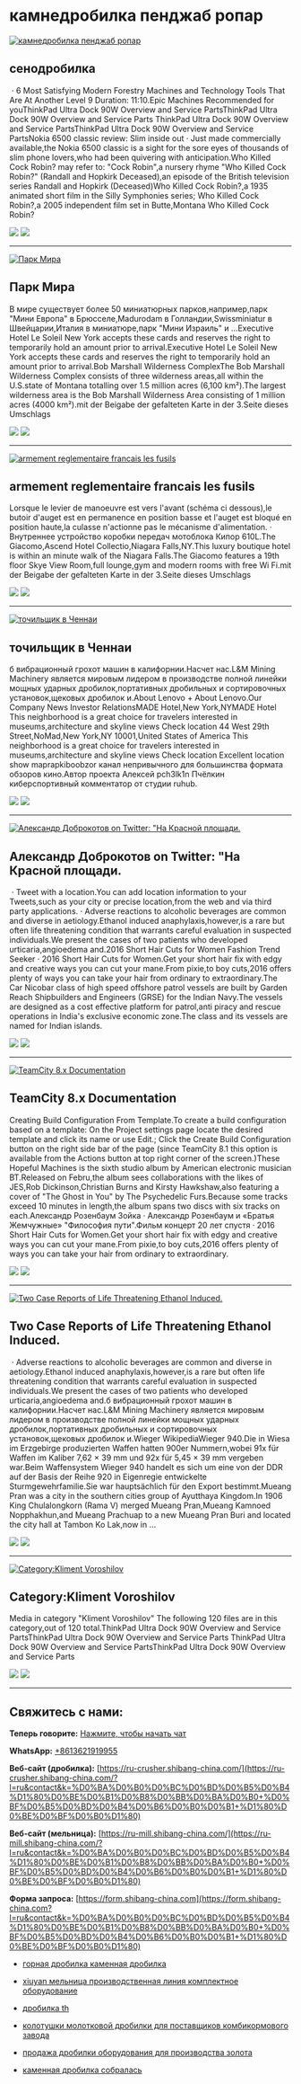 # камнедробилка пенджаб ропар

<a href="https://swt.shibang-china.com/?l=ru&img&k=%D0%BA%D0%B0%D0%BC%D0%BD%D0%B5%D0%B4%D1%80%D0%BE%D0%B1%D0%B8%D0%BB%D0%BA%D0%B0+%D0%BF%D0%B5%D0%BD%D0%B4%D0%B6%D0%B0%D0%B1+%D1%80%D0%BE%D0%BF%D0%B0%D1%80" target="_blank">![камнедробилка пенджаб ропар](http://static.shibang-china.com/all-800x300/43.jpg)</a>

## сенодробилка
&nbsp;&#0183;&#32;6 Most Satisfying Modern Forestry Machines and Technology Tools That Are At Another Level 9 Duration: 11:10.Epic Machines Recommended for youThinkPad Ultra Dock 90W Overview and Service PartsThinkPad Ultra Dock 90W Overview and Service Parts ThinkPad Ultra Dock 90W Overview and Service PartsThinkPad Ultra Dock 90W Overview and Service PartsNokia 6500 classic review: Slim inside out&nbsp;&#0183;&#32;Just made commercially available,the Nokia 6500 classic is a sight for the sore eyes of thousands of slim phone lovers,who had been quivering with anticipation.Who Killed Cock Robin? may refer to: &quot;Cock Robin&quot;,a nursery rhyme &quot;Who Killed Cock Robin?&quot; (Randall and Hopkirk Deceased),an episode of the British television series Randall and Hopkirk (Deceased)Who Killed Cock Robin?,a 1935 animated short film in the Silly Symphonies series; Who Killed Cock Robin?,a 2005 independent film set in Butte,Montana Who Killed Cock Robin?


<a href="https://whatsapp.shibangsoft.com/WhatsApp.php" target="_blank" title="WhatsApp">![](http://static.shibang-china.com/icon/whatsapp.png)</a> <a href="https://swt.shibang-china.com/?l=ru&icon&k=%D0%BA%D0%B0%D0%BC%D0%BD%D0%B5%D0%B4%D1%80%D0%BE%D0%B1%D0%B8%D0%BB%D0%BA%D0%B0+%D0%BF%D0%B5%D0%BD%D0%B4%D0%B6%D0%B0%D0%B1+%D1%80%D0%BE%D0%BF%D0%B0%D1%80" target="_blank">![](http://static.shibang-china.com/icon/chat-ru.png)</a>

---

<a href="https://swt.shibang-china.com/?l=ru&img&k=%D0%BA%D0%B0%D0%BC%D0%BD%D0%B5%D0%B4%D1%80%D0%BE%D0%B1%D0%B8%D0%BB%D0%BA%D0%B0+%D0%BF%D0%B5%D0%BD%D0%B4%D0%B6%D0%B0%D0%B1+%D1%80%D0%BE%D0%BF%D0%B0%D1%80" target="_blank">![Парк Мира](http://static.shibang-china.com/all-800x300/509.jpg)</a>

## Парк Мира
В мире существует более 50 миниатюрных парков,например,парк &quot;Мини Европа&quot; в Брюсселе,Madurodam в Голландии,Swissminiatur в Швейцарии,Италия в миниатюре,парк &quot;Мини Израиль&quot; и …Executive Hotel Le Soleil New York accepts these cards and reserves the right to temporarily hold an amount prior to arrival.Executive Hotel Le Soleil New York accepts these cards and reserves the right to temporarily hold an amount prior to arrival.Bob Marshall Wilderness ComplexThe Bob Marshall Wilderness Complex consists of three wilderness areas,all within the U.S.state of Montana totalling over 1.5 million acres (6,100 km&#178;).The largest wilderness area is the Bob Marshall Wilderness Area consisting of 1 million acres (4000 km&#178;).mit der Beigabe der gefalteten Karte in der 3.Seite dieses Umschlags


<a href="https://whatsapp.shibangsoft.com/WhatsApp.php" target="_blank" title="WhatsApp">![](http://static.shibang-china.com/icon/whatsapp.png)</a> <a href="https://swt.shibang-china.com/?l=ru&icon&k=%D0%BA%D0%B0%D0%BC%D0%BD%D0%B5%D0%B4%D1%80%D0%BE%D0%B1%D0%B8%D0%BB%D0%BA%D0%B0+%D0%BF%D0%B5%D0%BD%D0%B4%D0%B6%D0%B0%D0%B1+%D1%80%D0%BE%D0%BF%D0%B0%D1%80" target="_blank">![](http://static.shibang-china.com/icon/chat-ru.png)</a>

---

<a href="https://swt.shibang-china.com/?l=ru&img&k=%D0%BA%D0%B0%D0%BC%D0%BD%D0%B5%D0%B4%D1%80%D0%BE%D0%B1%D0%B8%D0%BB%D0%BA%D0%B0+%D0%BF%D0%B5%D0%BD%D0%B4%D0%B6%D0%B0%D0%B1+%D1%80%D0%BE%D0%BF%D0%B0%D1%80" target="_blank">![armement reglementaire francais les fusils](http://static.shibang-china.com/all-800x300/995.jpg)</a>

## armement reglementaire francais les fusils
Lorsque le levier de manoeuvre est vers l'avant (sch&#233;ma ci dessous),le butoir d'auget est en permanence en position basse et l'auget est bloqu&#233; en position haute,la culasse n'actionne pas le m&#233;canisme d'alimentation.&nbsp;&#0183;&#32;Внутреннее устройство коробки передач мотоблока Кипор 610L.The Giacomo,Ascend Hotel Collectio,Niagara Falls,NY.This luxury boutique hotel is within an minute walk of the Niagara Falls.The Giacomo features a 19th floor Skye View Room,full lounge,gym and modern rooms with free Wi Fi.mit der Beigabe der gefalteten Karte in der 3.Seite dieses Umschlags


<a href="https://whatsapp.shibangsoft.com/WhatsApp.php" target="_blank" title="WhatsApp">![](http://static.shibang-china.com/icon/whatsapp.png)</a> <a href="https://swt.shibang-china.com/?l=ru&icon&k=%D0%BA%D0%B0%D0%BC%D0%BD%D0%B5%D0%B4%D1%80%D0%BE%D0%B1%D0%B8%D0%BB%D0%BA%D0%B0+%D0%BF%D0%B5%D0%BD%D0%B4%D0%B6%D0%B0%D0%B1+%D1%80%D0%BE%D0%BF%D0%B0%D1%80" target="_blank">![](http://static.shibang-china.com/icon/chat-ru.png)</a>

---

<a href="https://swt.shibang-china.com/?l=ru&img&k=%D0%BA%D0%B0%D0%BC%D0%BD%D0%B5%D0%B4%D1%80%D0%BE%D0%B1%D0%B8%D0%BB%D0%BA%D0%B0+%D0%BF%D0%B5%D0%BD%D0%B4%D0%B6%D0%B0%D0%B1+%D1%80%D0%BE%D0%BF%D0%B0%D1%80" target="_blank">![точильщик в Ченнаи](http://static.shibang-china.com/all-800x300/130.jpg)</a>

## точильщик в Ченнаи
б вибрационный грохот машин в калифорнии.Насчет нас.L&amp;M Mining Machinery является мировым лидером в производстве полной линейки мощных ударных дробилок,портативных дробильных и сортировочных установок,щековых дробилок и.About Lenovo + About Lenovo.Our Company News Investor RelationsMADE Hotel,New York,NYMADE Hotel This neighborhood is a great choice for travelers interested in museums,architecture and skyline views Check location 44 West 29th Street,NoMad,New York,NY 10001,United States of America This neighborhood is a great choice for travelers interested in museums,architecture and skyline views Check location Excellent location show maprapkiboobzor канал непривычного для большинства формата обзоров кино.Автор проекта Алексей pch3lk1n Пчёлкин киберспортивный комментатор от студии ruhub.


<a href="https://whatsapp.shibangsoft.com/WhatsApp.php" target="_blank" title="WhatsApp">![](http://static.shibang-china.com/icon/whatsapp.png)</a> <a href="https://swt.shibang-china.com/?l=ru&icon&k=%D0%BA%D0%B0%D0%BC%D0%BD%D0%B5%D0%B4%D1%80%D0%BE%D0%B1%D0%B8%D0%BB%D0%BA%D0%B0+%D0%BF%D0%B5%D0%BD%D0%B4%D0%B6%D0%B0%D0%B1+%D1%80%D0%BE%D0%BF%D0%B0%D1%80" target="_blank">![](http://static.shibang-china.com/icon/chat-ru.png)</a>

---

<a href="https://swt.shibang-china.com/?l=ru&img&k=%D0%BA%D0%B0%D0%BC%D0%BD%D0%B5%D0%B4%D1%80%D0%BE%D0%B1%D0%B8%D0%BB%D0%BA%D0%B0+%D0%BF%D0%B5%D0%BD%D0%B4%D0%B6%D0%B0%D0%B1+%D1%80%D0%BE%D0%BF%D0%B0%D1%80" target="_blank">![Александр Доброкотов on Twitter: &quot;На Красной площади.](http://static.shibang-china.com/all-800x300/845.jpg)</a>

## Александр Доброкотов on Twitter: &quot;На Красной площади.
&nbsp;&#0183;&#32;Tweet with a location.You can add location information to your Tweets,such as your city or precise location,from the web and via third party applications.&nbsp;&#0183;&#32;Adverse reactions to alcoholic beverages are common and diverse in aetiology.Ethanol induced anaphylaxis,however,is a rare but often life threatening condition that warrants careful evaluation in suspected individuals.We present the cases of two patients who developed urticaria,angioedema and.2016 Short Hair Cuts for Women Fashion Trend Seeker&nbsp;&#0183;&#32;2016 Short Hair Cuts for Women.Get your short hair fix with edgy and creative ways you can cut your mane.From pixie,to boy cuts,2016 offers plenty of ways you can take your hair from ordinary to extraordinary.The Car Nicobar class of high speed offshore patrol vessels are built by Garden Reach Shipbuilders and Engineers (GRSE) for the Indian Navy.The vessels are designed as a cost effective platform for patrol,anti piracy and rescue operations in India's exclusive economic zone.The class and its vessels are named for Indian islands.


<a href="https://whatsapp.shibangsoft.com/WhatsApp.php" target="_blank" title="WhatsApp">![](http://static.shibang-china.com/icon/whatsapp.png)</a> <a href="https://swt.shibang-china.com/?l=ru&icon&k=%D0%BA%D0%B0%D0%BC%D0%BD%D0%B5%D0%B4%D1%80%D0%BE%D0%B1%D0%B8%D0%BB%D0%BA%D0%B0+%D0%BF%D0%B5%D0%BD%D0%B4%D0%B6%D0%B0%D0%B1+%D1%80%D0%BE%D0%BF%D0%B0%D1%80" target="_blank">![](http://static.shibang-china.com/icon/chat-ru.png)</a>

---

<a href="https://swt.shibang-china.com/?l=ru&img&k=%D0%BA%D0%B0%D0%BC%D0%BD%D0%B5%D0%B4%D1%80%D0%BE%D0%B1%D0%B8%D0%BB%D0%BA%D0%B0+%D0%BF%D0%B5%D0%BD%D0%B4%D0%B6%D0%B0%D0%B1+%D1%80%D0%BE%D0%BF%D0%B0%D1%80" target="_blank">![TeamCity 8.x Documentation](http://static.shibang-china.com/all-800x300/116.jpg)</a>

## TeamCity 8.x Documentation
Creating Build Configuration From Template.To create a build configuration based on a template: On the Project settings page locate the desired template and click its name or use Edit.; Click the Create Build Configuration button on the right side bar of the page (since TeamCity 8.1 this option is available from the Actions button at top right corner of the screen.)These Hopeful Machines is the sixth studio album by American electronic musician BT.Released on Febru,the album sees collaborations with the likes of JES,Rob Dickinson,Christian Burns and Kirsty Hawkshaw,also featuring a cover of &quot;The Ghost in You&quot; by The Psychedelic Furs.Because some tracks exceed 10 minutes in length,the album spans two discs with six tracks on each.Александр Розенбаум Зойка&nbsp;&#0183;&#32;Александр Розенбаум и &#171;Братья Жемчужные&#187; &quot;Философия пути&quot;.Фильм концерт 20 лет спустя&nbsp;&#0183;&#32;2016 Short Hair Cuts for Women.Get your short hair fix with edgy and creative ways you can cut your mane.From pixie,to boy cuts,2016 offers plenty of ways you can take your hair from ordinary to extraordinary.


<a href="https://whatsapp.shibangsoft.com/WhatsApp.php" target="_blank" title="WhatsApp">![](http://static.shibang-china.com/icon/whatsapp.png)</a> <a href="https://swt.shibang-china.com/?l=ru&icon&k=%D0%BA%D0%B0%D0%BC%D0%BD%D0%B5%D0%B4%D1%80%D0%BE%D0%B1%D0%B8%D0%BB%D0%BA%D0%B0+%D0%BF%D0%B5%D0%BD%D0%B4%D0%B6%D0%B0%D0%B1+%D1%80%D0%BE%D0%BF%D0%B0%D1%80" target="_blank">![](http://static.shibang-china.com/icon/chat-ru.png)</a>

---

<a href="https://swt.shibang-china.com/?l=ru&img&k=%D0%BA%D0%B0%D0%BC%D0%BD%D0%B5%D0%B4%D1%80%D0%BE%D0%B1%D0%B8%D0%BB%D0%BA%D0%B0+%D0%BF%D0%B5%D0%BD%D0%B4%D0%B6%D0%B0%D0%B1+%D1%80%D0%BE%D0%BF%D0%B0%D1%80" target="_blank">![Two Case Reports of Life Threatening Ethanol Induced.](http://static.shibang-china.com/all-800x300/291.jpg)</a>

## Two Case Reports of Life Threatening Ethanol Induced.
&nbsp;&#0183;&#32;Adverse reactions to alcoholic beverages are common and diverse in aetiology.Ethanol induced anaphylaxis,however,is a rare but often life threatening condition that warrants careful evaluation in suspected individuals.We present the cases of two patients who developed urticaria,angioedema and.б вибрационный грохот машин в калифорнии.Насчет нас.L&amp;M Mining Machinery является мировым лидером в производстве полной линейки мощных ударных дробилок,портативных дробильных и сортировочных установок,щековых дробилок и.Wieger WikipediaWieger 940.Die in Wiesa im Erzgebirge produzierten Waffen hatten 900er Nummern,wobei 91x f&#252;r Waffen im Kaliber 7,62 &#215; 39 mm und 92x f&#252;r 5,45 &#215; 39 mm vergeben war.Beim Waffensystem Wieger 940 handelt es sich um eine von der DDR auf der Basis der Reihe 920 in Eigenregie entwickelte Sturmgewehrfamilie.Sie war haupts&#228;chlich f&#252;r den Export bestimmt.Mueang Pran was a city in the southern cities group of Ayutthaya Kingdom.In 1906 King Chulalongkorn (Rama V) merged Mueang Pran,Mueang Kamnoed Nopphakhun,and Mueang Prachuap to a new Mueang Pran Buri and located the city hall at Tambon Ko Lak,now in …


<a href="https://whatsapp.shibangsoft.com/WhatsApp.php" target="_blank" title="WhatsApp">![](http://static.shibang-china.com/icon/whatsapp.png)</a> <a href="https://swt.shibang-china.com/?l=ru&icon&k=%D0%BA%D0%B0%D0%BC%D0%BD%D0%B5%D0%B4%D1%80%D0%BE%D0%B1%D0%B8%D0%BB%D0%BA%D0%B0+%D0%BF%D0%B5%D0%BD%D0%B4%D0%B6%D0%B0%D0%B1+%D1%80%D0%BE%D0%BF%D0%B0%D1%80" target="_blank">![](http://static.shibang-china.com/icon/chat-ru.png)</a>

---

<a href="https://swt.shibang-china.com/?l=ru&img&k=%D0%BA%D0%B0%D0%BC%D0%BD%D0%B5%D0%B4%D1%80%D0%BE%D0%B1%D0%B8%D0%BB%D0%BA%D0%B0+%D0%BF%D0%B5%D0%BD%D0%B4%D0%B6%D0%B0%D0%B1+%D1%80%D0%BE%D0%BF%D0%B0%D1%80" target="_blank">![Category:Kliment Voroshilov](http://static.shibang-china.com/all-800x300/856.jpg)</a>

## Category:Kliment Voroshilov
Media in category &quot;Kliment Voroshilov&quot; The following 120 files are in this category,out of 120 total.ThinkPad Ultra Dock 90W Overview and Service PartsThinkPad Ultra Dock 90W Overview and Service Parts ThinkPad Ultra Dock 90W Overview and Service PartsThinkPad Ultra Dock 90W Overview and Service Parts

<a href="https://whatsapp.shibangsoft.com/WhatsApp.php" target="_blank" title="WhatsApp">![](http://static.shibang-china.com/icon/whatsapp.png)</a> <a href="https://swt.shibang-china.com/?l=ru&icon&k=%D0%BA%D0%B0%D0%BC%D0%BD%D0%B5%D0%B4%D1%80%D0%BE%D0%B1%D0%B8%D0%BB%D0%BA%D0%B0+%D0%BF%D0%B5%D0%BD%D0%B4%D0%B6%D0%B0%D0%B1+%D1%80%D0%BE%D0%BF%D0%B0%D1%80" target="_blank">![](http://static.shibang-china.com/icon/chat-ru.png)</a>

---
## Свяжитесь с нами:

**Теперь говорите:** [Нажмите, чтобы начать чат](https://swt.shibang-china.com?l=ru&contact&k=%D0%BA%D0%B0%D0%BC%D0%BD%D0%B5%D0%B4%D1%80%D0%BE%D0%B1%D0%B8%D0%BB%D0%BA%D0%B0+%D0%BF%D0%B5%D0%BD%D0%B4%D0%B6%D0%B0%D0%B1+%D1%80%D0%BE%D0%BF%D0%B0%D1%80)

**WhatsApp:**  [+8613621919955](https://whatsapp.shibangsoft.com/WhatsApp.php)

**Веб-сайт (дробилка):** [https://ru-crusher.shibang-china.com/](https://ru-crusher.shibang-china.com/?l=ru&contact&k=%D0%BA%D0%B0%D0%BC%D0%BD%D0%B5%D0%B4%D1%80%D0%BE%D0%B1%D0%B8%D0%BB%D0%BA%D0%B0+%D0%BF%D0%B5%D0%BD%D0%B4%D0%B6%D0%B0%D0%B1+%D1%80%D0%BE%D0%BF%D0%B0%D1%80)

**Веб-сайт (мельница):** [https://ru-mill.shibang-china.com/](https://ru-mill.shibang-china.com/?l=ru&contact&k=%D0%BA%D0%B0%D0%BC%D0%BD%D0%B5%D0%B4%D1%80%D0%BE%D0%B1%D0%B8%D0%BB%D0%BA%D0%B0+%D0%BF%D0%B5%D0%BD%D0%B4%D0%B6%D0%B0%D0%B1+%D1%80%D0%BE%D0%BF%D0%B0%D1%80)

**Форма запроса:** [https://form.shibang-china.com](https://form.shibang-china.com?l=ru&contact&k=%D0%BA%D0%B0%D0%BC%D0%BD%D0%B5%D0%B4%D1%80%D0%BE%D0%B1%D0%B8%D0%BB%D0%BA%D0%B0+%D0%BF%D0%B5%D0%BD%D0%B4%D0%B6%D0%B0%D0%B1+%D1%80%D0%BE%D0%BF%D0%B0%D1%80)

* [горная дробилка каменная дробилка](../131/%D0%B3%D0%BE%D1%80%D0%BD%D0%B0%D1%8F%20%D0%B4%D1%80%D0%BE%D0%B1%D0%B8%D0%BB%D0%BA%D0%B0%20%D0%BA%D0%B0%D0%BC%D0%B5%D0%BD%D0%BD%D0%B0%D1%8F%20%D0%B4%D1%80%D0%BE%D0%B1%D0%B8%D0%BB%D0%BA%D0%B0.md)

* [xiuyan мельница производственная линия комплектное оборудование](../131/xiuyan%20%D0%BC%D0%B5%D0%BB%D1%8C%D0%BD%D0%B8%D1%86%D0%B0%20%D0%BF%D1%80%D0%BE%D0%B8%D0%B7%D0%B2%D0%BE%D0%B4%D1%81%D1%82%D0%B2%D0%B5%D0%BD%D0%BD%D0%B0%D1%8F%20%D0%BB%D0%B8%D0%BD%D0%B8%D1%8F%20%D0%BA%D0%BE%D0%BC%D0%BF%D0%BB%D0%B5%D0%BA%D1%82%D0%BD%D0%BE%D0%B5%20%D0%BE%D0%B1%D0%BE%D1%80%D1%83%D0%B4%D0%BE%D0%B2%D0%B0%D0%BD%D0%B8%D0%B5.md)

* [дробилка th](../134/%D0%B4%D1%80%D0%BE%D0%B1%D0%B8%D0%BB%D0%BA%D0%B0%20th.md)

* [колотушки молотковой дробилки для поставщиков комбикормового завода](../131/%D0%BA%D0%BE%D0%BB%D0%BE%D1%82%D1%83%D1%88%D0%BA%D0%B8%20%D0%BC%D0%BE%D0%BB%D0%BE%D1%82%D0%BA%D0%BE%D0%B2%D0%BE%D0%B9%20%D0%B4%D1%80%D0%BE%D0%B1%D0%B8%D0%BB%D0%BA%D0%B8%20%D0%B4%D0%BB%D1%8F%20%D0%BF%D0%BE%D1%81%D1%82%D0%B0%D0%B2%D1%89%D0%B8%D0%BA%D0%BE%D0%B2%20%D0%BA%D0%BE%D0%BC%D0%B1%D0%B8%D0%BA%D0%BE%D1%80%D0%BC%D0%BE%D0%B2%D0%BE%D0%B3%D0%BE%20%D0%B7%D0%B0%D0%B2%D0%BE%D0%B4%D0%B0.md)

* [продажа дробилки оборудования для производства золота](../134/%D0%BF%D1%80%D0%BE%D0%B4%D0%B0%D0%B6%D0%B0%20%D0%B4%D1%80%D0%BE%D0%B1%D0%B8%D0%BB%D0%BA%D0%B8%20%D0%BE%D0%B1%D0%BE%D1%80%D1%83%D0%B4%D0%BE%D0%B2%D0%B0%D0%BD%D0%B8%D1%8F%20%D0%B4%D0%BB%D1%8F%20%D0%BF%D1%80%D0%BE%D0%B8%D0%B7%D0%B2%D0%BE%D0%B4%D1%81%D1%82%D0%B2%D0%B0%20%D0%B7%D0%BE%D0%BB%D0%BE%D1%82%D0%B0.md)

* [каменная дробилка собралась](../134/%D0%BA%D0%B0%D0%BC%D0%B5%D0%BD%D0%BD%D0%B0%D1%8F%20%D0%B4%D1%80%D0%BE%D0%B1%D0%B8%D0%BB%D0%BA%D0%B0%20%D1%81%D0%BE%D0%B1%D1%80%D0%B0%D0%BB%D0%B0%D1%81%D1%8C.md)